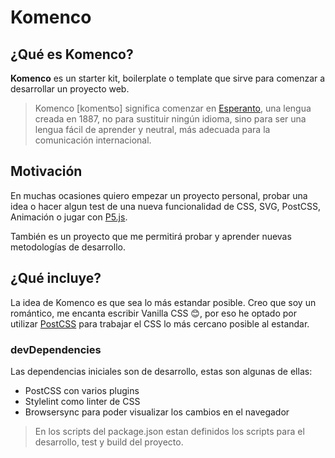 # Komenco

## ¿Qué es Komenco?

**Komenco** es un starter kit, boilerplate o template que sirve para comenzar a desarrollar un proyecto web.

> Komenco [komenʦo] significa comenzar en [Esperanto](https://es.wikipedia.org/wiki/Esperanto), una lengua creada en 1887, no para sustituir ningún idioma, sino para ser una lengua fácil de aprender y neutral, más adecuada para la comunicación internacional.

## Motivación

En muchas ocasiones quiero empezar un proyecto personal, probar una idea o hacer algun test de una nueva funcionalidad de CSS, SVG, PostCSS, Animación o jugar con [P5.js](https://p5js.org/).

También es un proyecto que me permitirá probar y aprender nuevas metodologías de desarrollo.


## ¿Qué incluye?

La idea de Komenco es que sea lo más estandar posible. Creo que soy un romántico, me encanta escribir Vanilla CSS 😊, por eso he optado por utilizar [PostCSS](http://postcss.org/) para trabajar el CSS lo más cercano posible al estandar.

### devDependencies

Las dependencias iniciales son de desarrollo, estas son algunas de ellas:

- PostCSS con varios plugins
- Stylelint como linter de CSS
- Browsersync para poder visualizar los cambios en el navegador

> En los scripts del package.json estan definidos los scripts para el desarrollo, test y build del proyecto.
